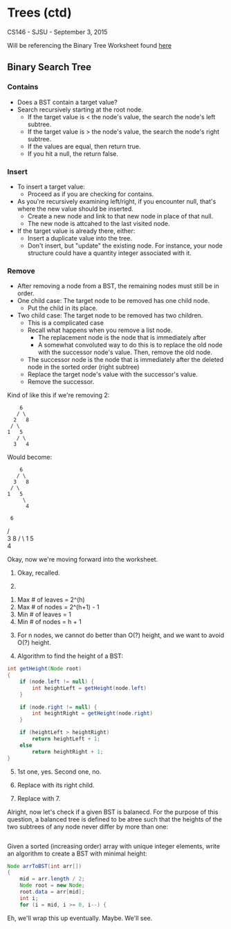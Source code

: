Trees (ctd)
==================
CS146 - SJSU - September 3, 2015

Will be referencing the Binary Tree Worksheet found [here](http://www.cs.sjsu.edu/~shaverdian/TreesWorksheet.pdf)

## Binary Search Tree ##
### Contains ###
- Does a BST contain a target value?
- Search recursively starting at the root node.
	- If the target value is < the node's value, the search the node's left subtree.
	- If the target value is > the node's value, the search the node's right subtree.
	- If the values are equal, then return true.
	- If you hit a null, the return false.

### Insert ###
- To insert a target value:
	- Proceed as if you are checking for contains.
- As you're recursively examining left/right, if you encounter null, that's where the new value should be inserted.
	- Create a new node and link to that new node in place of that null.
	- The new node is attcahed to the last visited node.
- If the target value is already there, either:
	- Insert a duplicate value into the tree.
	- Don't insert, but "update" the existing node. For instance, your node structure could have a quantity integer associated with it.

### Remove ###
- After removing a node from a BST, the remaining nodes must still be in order.
- One child case: The target node to be removed has one child node.
	- Put the child in its place.
- Two child case: The target node to be removed has two children.
	- This is a complicated case
	- Recall what happens when you remove a list node.
		- The replacement node is the node that is immediately after
		- A somewhat convoluted way to do this is to replace the old node with the successor node's value. Then, remove the old node.
	- The successor node is the node that is immediately after the deleted node in the sorted order (right subtree)
	- Replace the target node's value with the successor's value.
	- Remove the successor.

Kind of like this if we're removing 2:
```
    6
   / \
  2   8
 / \ 
1   5
   / \
  3   4
```
Would become:
```
    6
   / \
  3   8
 / \ 
1   5 
     \
      4
```

	 6
   /   \
  3     8
 / \ 
1   5 
     \
      4


Okay, now we're moving forward into the worksheet.

1) Okay, recalled.

2)
1. Max # of leaves = 2^(h)
2. Max # of nodes = 2^(h+1) - 1
3. Min # of leaves = 1
4. Min # of nodes = h + 1

3) For n nodes, we cannot do better than O(?) height, and we want to avoid O(?) height. 

4) Algorithm to find the height of a BST:
```Java
int getHeight(Node root)
{
	if (node.left != null) {
		int heightLeft = getHeight(node.left)
	}

	if (node.right != null) {
		int heightRight = getHeight(node.right)
	}

	if (heightLeft > heightRight)
		return heightLeft + 1;
	else
		return heightRight + 1;
}
```

5) 1st one, yes. Second one, no.

6) Replace with its right child.

7) Replace with 7.

Alright, now let's check if a given BST is balanecd. For the purpose of this question, a balanced tree is defined to be atree such that the heights of the two subtrees of any node never differ by more than one:
```Java
```

Given a sorted (increasing order) array with unique integer elements, write an algorithm to create a BST with minimal height:
```Java
Node arrToBST(int arr[])
{
	mid = arr.length / 2;
	Node root = new Node;
	root.data = arr[mid];
	int i;
	for (i = mid, i >= 0, i--) {	
``` 

Eh, we'll wrap this up eventually. Maybe. We'll see.
